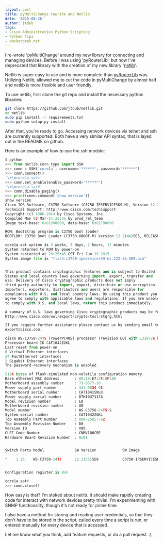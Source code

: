 ```yaml
---
layout: post
title: pyMultiChange rewrite and Netlib
date: '2015-08-26'
author: jtdub
tags:
- Cisco Administration Python Scripting
- Python Tips
- packetgeek.net
---
```


I re-wrote '[pyMultiChange](https://github.com/jtdub/pyMultiChange)' around my new library for connecting and managing devices. Before I was using 'pyRouterLib', but now I've deprecated that library with the creation of my new library '[netlib](https://github.com/jtdub/netlib)'.

Netlib is super easy to use and is more complete than [pyRouterLib](https://github.com/jtdub/pyRouterLib) was. Utilizing Netlib, allowed me to cut the code in pyMultiChange by almost half and netlib is more flexible and user friendly.

To use netlib, first clone the git repo and install the necessary python libraries:

```bash
git clone https://github.com/jtdub/netlib.git
cd netlib
sudo pip install -r requirements.txt
sudo python setup.py install
```

After that, you're ready to go. Accessing network devices via telnet and ssh are currently supported. Both have a very similar API syntax, that is layed out in the README on github.

Here is an example of how to use the ssh module:

```python
$ python
>>> from netlib.conn_type import SSH
>>> conn = SSH('core1a', username='******', password='******')
>>> conn.connect()
'\r\ncore1a.sat>'
>>> conn.set_enable(enable_password='******')
'\r\ncore1a.sat#'
>>> conn.disable_paging()
>>> print(conn.command('show version'))
show version
Cisco IOS Software, C3750 Software (C3750-IPSERVICESK9-M), Version 12.2(55)SE9, RELEASE SOFTWARE (fc1)
Technical Support: http://www.cisco.com/techsupport
Copyright (c) 1986-2014 by Cisco Systems, Inc.
Compiled Mon 03-Mar-14 22:45 by prod_rel_team
Image text-base: 0x01000000, data-base: 0x02F00000

ROM: Bootstrap program is C3750 boot loader
BOOTLDR: C3750 Boot Loader (C3750-HBOOT-M) Version 12.2(44)SE5, RELEASE SOFTWARE (fc1)

core1a.sat uptime is 9 weeks, 5 days, 2 hours, 17 minutes
System returned to ROM by power-on
System restarted at 20:25:45 CST Fri Jun 19 2015
System image file is "flash:c3750-ipservicesk9-mz.122-55.SE9.bin"


This product contains cryptographic features and is subject to United
States and local country laws governing import, export, transfer and
use. Delivery of Cisco cryptographic products does not imply
third-party authority to import, export, distribute or use encryption.
Importers, exporters, distributors and users are responsible for
compliance with U.S. and local country laws. By using this product you
agree to comply with applicable laws and regulations. If you are unable
to comply with U.S. and local laws, return this product immediately.

A summary of U.S. laws governing Cisco cryptographic products may be found at:
http://www.cisco.com/wwl/export/crypto/tool/stqrg.html

If you require further assistance please contact us by sending email to
export@cisco.com.

cisco WS-C3750-24TS (PowerPC405) processor (revision L0) with 131072K bytes of memory.
Processor board ID CAT1042ZGKL
Last reset from power-on
6 Virtual Ethernet interfaces
24 FastEthernet interfaces
2 Gigabit Ethernet interfaces
The password-recovery mechanism is enabled.

512K bytes of flash-simulated non-volatile configuration memory.
Base ethernet MAC Address       : 00:19:E7:5F:8F:80
Motherboard assembly number     : 73-9677-10
Power supply part number        : 341-0034-01
Motherboard serial number       : CAT10415NLR
Power supply serial number      : DTH1037117A
Model revision number           : L0
Motherboard revision number     : A0
Model number                    : WS-C3750-24TS-S
System serial number            : CAT1042ZGKL
Top Assembly Part Number        : 800-25857-02
Top Assembly Revision Number    : D0
Version ID                      : V05
CLEI Code Number                : CNMV100CRE
Hardware Board Revision Number  : 0x01


Switch Ports Model              SW Version            SW Image                 
------ ----- -----              ----------            ----------               
*    1 26    WS-C3750-24TS      12.2(55)SE9           C3750-IPSERVICESK9-M     


Configuration register is 0xF

core1a.sat#
>>> conn.close()
```

How easy is that? I'm stoked about netlib. It should make rapidly creating code for interact with network devices pretty trivial. I'm experimenting with SNMP functionality, though it's not ready for prime time.

I also have a method for storing and reading user credentials, so that they don't have to be stored in the script, called every time a script is run, or entered manually for every device that is accessed.

Let me know what you think, add feature requests, or do a pull request. :)
